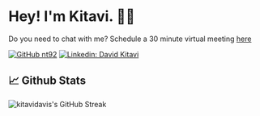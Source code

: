 # Hey! I'm Kitavi. 👋🏽

Do you need to chat with me? Schedule a 30 minute virtual meeting [here](https://calendly.com/kitavi/30min)

[![GitHub nt92](https://img.shields.io/github/followers/kitavidavis?label=follow&style=social)](https://github.com/kitavidavis)
[![Linkedin: David Kitavi](https://img.shields.io/badge/-kitavidavis-blue?style=flat-square&logo=Linkedin&logoColor=white&link=https://www.linkedin.com/in/david-kitavi-20568b167/)](https://www.linkedin.com/in/david-kitavi-20568b167/)

## 📈 Github Stats

<!-- <img alt="nt92's Github Stats" src="https://github-readme-stats.vercel.app/api?username=kitavidavis&show_icons=true&count_private=true&locale=en&layout=compact&theme=prussian" /> -->

<img alt="kitavidavis's GitHub Streak" src="https://github-readme-streak-stats.herokuapp.com/?user=kitavidavis&theme=prussian" />
